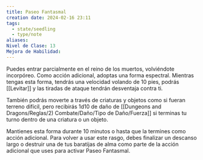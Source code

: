 ```yaml
---
title: Paseo Fantasmal
creation date: 2024-02-16 23:11
tags:
  - state/seedling
  - type/note
aliases: 
Nivel de Clase: 13
Mejora de Habilidad:
---
```

Puedes entrar parcialmente en el reino de los muertos, volviéndote incorpóreo. Como acción
adicional, adoptas una forma espectral. Mientras tengas esta forma, tendrás una velocidad volando de 10 pies, podrás [[Levitar]] y las tiradas de ataque tendrán desventaja contra ti. 

También podrás moverte a través de criaturas y objetos como si fueran terreno difícil, pero recibirás 1d10 de daño de [[Dungeons and Dragons/Reglas/2) Combate/Daño/Tipo de Daño/Fuerza]] si terminas tu turno dentro de una criatura o un objeto.

Mantienes esta forma durante 10 minutos o hasta que la termines como acción adicional. Para
volver a usar este rasgo, debes finalizar un descanso largo o destruir una de tus baratijas de alma
como parte de la acción adicional que uses para activar Paseo Fantasmal.



